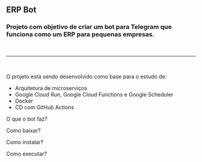 ## ERP Bot
### Projeto com objetivo de criar um bot para Telegram que funciona como um ERP para pequenas empresas.
<br>

---

<br>

O projeto está sendo desenvolvido como base para o estudo de:
- Arquitetura de microserviços
- Google Cloud Run, Google Cloud Functions e Google Scheduler
- Docker
- CD com GitHub Actions


O que o bot faz?

Como baixar?

Como instalar?

Como executar?